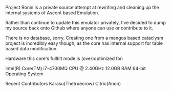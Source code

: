 Project Ronin is a private source attempt at rewriting and cleaning up the internal systems of Ascent based Emulation.

Rather than continue to update this emulator privately, I've decided to dump my source back onto Github where anyone can use or contribute to it.

There is no database, sorry. Creating one from a mangos based cataclysm project is incredibly easy though, as the core has internal support for table based data modification.

Hardware this core's fulltilt mode is (over)optimized for:

Intel(R) Core(TM) i7-4700MQ CPU @ 2.40GHz
12.0GB RAM
64-bit Operating System

Recent Contributors
Karasu(Thetruecrow)
Citric(Anon)
